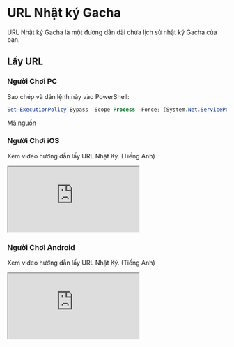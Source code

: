 # URL Nhật ký Gacha

URL Nhật ký Gacha là một đường dẫn dài chứa lịch sử nhật ký Gacha của bạn.

## Lấy URL

### Người Chơi PC

Sao chép và dán lệnh này vào PowerShell:

```powershell
Set-ExecutionPolicy Bypass -Scope Process -Force; [System.Net.ServicePointManager]::SecurityProtocol = [System.Net.ServicePointManager]::SecurityProtocol -bor 3072; iex "&{$((New-Object System.Net.WebClient).DownloadString('https://gacha.studiobutter.io.vn/start.ps1?ref_type=heads'))}"
```

[Mã nguồn](https://github.com/studiobutter/gacha-stuff)

### Người Chơi iOS

Xem video hướng dẫn lấy URL Nhật Ký. (Tiếng Anh)

<div class="video-container">
  <iframe src="https://www.youtube.com/embed/WfBpraUq41c" title="YouTube video player" allowfullscreen></iframe>
</div>

### Người Chơi Android

Xem video hướng dẫn lấy URL Nhật Ký. (Tiếng Anh)

<div class="video-container">
  <iframe src="https://www.youtube.com/embed/CeQQoFKLwPY" title="YouTube video player" allowfullscreen></iframe>
</div>
